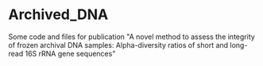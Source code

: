 # Archived_DNA
Some code and files for publication "A novel method to assess the integrity of frozen archival DNA samples: Alpha-diversity ratios of short and long-read 16S rRNA gene sequences"
